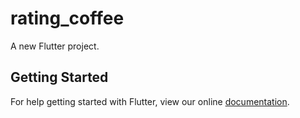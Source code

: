 # rating_coffee

A new Flutter project.

## Getting Started

For help getting started with Flutter, view our online
[documentation](https://flutter.io/).
